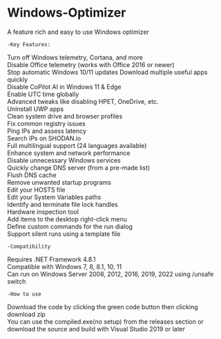 # Windows-Optimizer
A feature rich and easy to use Windows optimizer

    -Key Features:  
Turn off Windows telemetry, Cortana, and more  
Disable Office telemetry (works with Office 2016 or newer)  
Stop automatic Windows 10/11 updates 
Download multiple useful apps quickly  
Disable CoPilot AI in Windows 11 & Edge  
Enable UTC time globally  
Advanced tweaks like disabling HPET, OneDrive, etc.  
Uninstall UWP apps  
Clean system drive and browser profiles  
Fix common registry issues  
Ping IPs and assess latency  
Search IPs on SHODAN.io  
Full multilingual support (24 languages available)  
Enhance system and network performance  
Disable unnecessary Windows services  
Quickly change DNS server (from a pre-made list)  
Flush DNS cache  
Remove unwanted startup programs  
Edit your HOSTS file  
Edit your System Variables paths  
Identify and terminate file lock handles  
Hardware inspection tool  
Add items to the desktop right-click menu  
Define custom commands for the run dialog  
Support silent runs using a template file  
  
    -Compatibility  
Requires .NET Framework 4.8.1  
Compatible with Windows 7, 8, 8.1, 10, 11  
Can run on Windows Server 2008, 2012, 2016, 2019, 2022 using /unsafe switch  

    -How to use  
Download the code by clicking the green code button then clicking download zip  
You can use the compiled.exe(no setup) from the releases section or download the source and build with Visual Studio 2019 or later  
